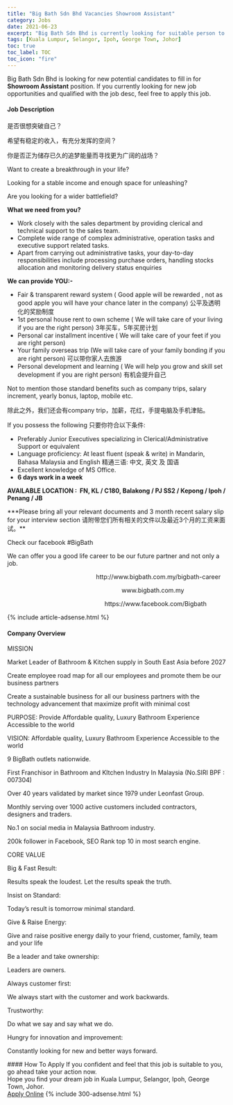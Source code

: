 ```yaml
---
title: "Big Bath Sdn Bhd Vacancies Showroom Assistant" 
category: Jobs 
date: 2021-06-23 
excerpt: "Big Bath Sdn Bhd is currently looking for suitable person to fill in the Showroom Assistant which based in Kuala Lumpur, Selangor, Ipoh, George Town, Johor" 
tags: [Kuala Lumpur, Selangor, Ipoh, George Town, Johor] 
toc: true 
toc_label: TOC 
toc_icon: "fire" 
--- 
```


<p>Big Bath Sdn Bhd is looking for new potential candidates to fill in for <b>Showroom Assistant</b> position. If you currently looking for new job opportunities and qualified with the job desc, feel free to apply this job.
</p><div><div><h4>Job Description</h4></div><div><div><span><div><p>&#26159;&#21542;&#24456;&#24819;&#31361;&#30772;&#33258;&#24049;&#65311;</p><p>&#24076;&#26395;&#26377;&#31283;&#23450;&#30340;&#25910;&#20837;&#65292;&#26377;&#20805;&#20998;&#21457;&#25381;&#30340;&#31354;&#38388;&#65311;</p><p>&#20320;&#26159;&#21542;&#27491;&#20026;&#20648;&#23384;&#24050;&#20037;&#30340;&#36861;&#26790;&#33021;&#37327;&#32780;&#23547;&#25214;&#26356;&#20026;&#24191;&#38420;&#30340;&#25112;&#22330;&#65311;</p><p>Want to create a breakthrough in your life?</p><p>Looking for a stable income and enough space for unleashing?</p><p>Are you looking for a wider battlefield?&#160;</p><p><strong>What we need from you?</strong></p><ul><li><span>Work closely with the sales department by providing clerical and technical support to the sales team</span>.</li><li>Complete wide range of complex administrative, operation tasks and executive support related tasks.</li><li><span>Apart from carrying out administrative tasks, your day-to-day responsibilities include processing purchase orders, handling stocks allocation and monitoring delivery status enquiries</span></li></ul><p><strong>We can provide YOU:-</strong></p><ul><li>Fair &amp; transparent reward system ( Good apple will be rewarded , not as good apple you will have your chance later in the company) &#20844;&#24179;&#21450;&#36879;&#26126;&#21270;&#30340;&#22870;&#21169;&#21046;&#24230;</li><li>1st personal house rent to own scheme ( We will take care of your living if you are the right person) 3&#24180;&#20080;&#36710;&#65292;5&#24180;&#20080;&#25151;&#35745;&#21010;</li><li>Personal car installment incentive ( We will take care of your feet if you are right person)</li><li>Your family overseas trip (We will take care of your family bonding if you are right person) &#21487;&#20197;&#24102;&#20320;&#23478;&#20154;&#21435;&#26053;&#28216;</li><li>Personal development and learning ( We will help you grow and skill set development if you are right person) &#26377;&#26426;&#20250;&#25552;&#21319;&#33258;&#24049;</li></ul><p>Not to mention those standard benefits such as company trips, salary increment, yearly bonus, laptop, mobile etc.&#160;</p><p>&#38500;&#27492;&#20043;&#22806;&#65292;&#25105;&#20204;&#36824;&#20250;&#26377;company trip&#65292;&#21152;&#34218;&#65292;&#33457;&#32418;&#65292;&#25163;&#25552;&#30005;&#33041;&#21450;&#25163;&#26426;&#27941;&#36148;&#12290;</p><p>If you possess the following &#21482;&#35201;&#20320;&#31526;&#21512;&#20197;&#19979;&#26465;&#20214;:&#160;</p><ul><li><span>Preferably Junior Executives specializing in Clerical/Administrative Support or equivalent</span></li><li>Language proficiency: At least fluent (speak &amp; write) in Mandarin, Bahasa Malaysia and English &#31934;&#36890;&#19977;&#35821;: &#20013;&#25991;, &#33521;&#25991; &#21450; &#22269;&#35821;</li><li>Excellent knowledge of MS Office.</li><li><strong>6 days work in a week</strong></li></ul><p><strong>AVAILABLE LOCATION :&#160; FN, KL / C180, Balakong / PJ SS2 / Kepong / Ipoh / Penang / JB</strong></p><p>***Please bring all your relevant documents and 3 month recent salary slip for your interview section &#35831;&#38468;&#24102;&#24744;&#20204;&#25152;&#26377;&#30456;&#20851;&#30340;&#25991;&#20214;&#20197;&#21450;&#26368;&#36817;3&#20010;&#26376;&#30340;&#24037;&#36164;&#26469;&#38754;&#35797;&#12290;**&#160;</p><p>Check our facebook #BigBath</p><p>We can offer you a good life career to be our future partner and not only a job.</p><p>&#160;&#160;&#160;&#160;&#160;&#160;&#160;&#160;&#160;&#160;&#160;&#160;&#160;&#160;&#160;&#160;&#160;&#160;&#160;&#160;&#160;&#160;&#160;&#160;&#160;&#160;&#160;&#160;&#160;&#160;&#160;&#160;&#160;&#160;&#160;&#160;&#160;&#160;&#160;&#160;&#160;&#160;&#160;&#160;&#160;&#160;&#160;&#160;&#160;&#160;&#160;&#160;http://www.bigbath.com.my/bigbath-career</p><p>&#160;&#160;&#160;&#160;&#160;&#160;&#160;&#160;&#160;&#160;&#160;&#160;&#160;&#160;&#160;&#160;&#160;&#160;&#160;&#160;&#160;&#160;&#160;&#160;&#160;&#160;&#160;&#160;&#160;&#160;&#160;&#160;&#160;&#160;&#160;&#160;&#160;&#160;&#160;&#160;&#160;&#160;&#160;&#160;&#160;&#160;&#160;&#160;&#160;&#160;&#160;&#160;&#160;&#160;&#160;&#160;&#160;&#160;&#160;&#160;&#160;&#160;&#160;&#160;&#160;&#160;&#160;www.bigbath.com.my</p><p>&#160;&#160;&#160;&#160;&#160;&#160;&#160;&#160;&#160;&#160;&#160;&#160;&#160;&#160;&#160;&#160;&#160;&#160;&#160;&#160;&#160;&#160;&#160;&#160;&#160;&#160;&#160;&#160;&#160;&#160;&#160;&#160;&#160;&#160;&#160;&#160;&#160;&#160;&#160;&#160;&#160;&#160;&#160;&#160;&#160;&#160;&#160;&#160;&#160;&#160;&#160;&#160;&#160;&#160;&#160;&#160;&#160;https://www.facebook.com/Bigbath</p></div></span></div></div></div> 
{% include article-adsense.html %} 
<div><div><h4>Company Overview</h4></div><div><div><span><div><p>MISSION</p><p>Market Leader of Bathroom &amp; Kitchen supply in South East Asia before 2027</p><p>Create employee road map for all our employees and promote them be our business partners</p><p>Create a sustainable business for all our business partners with the technology advancement that maximize profit with minimal cost</p><p>PURPOSE: Provide Affordable quality, Luxury Bathroom Experience Accessible to the world</p><p>VISION: Affordable quality, Luxury Bathroom Experience Accessible to the world</p><p>9 BigBath outlets nationwide.</p><p>First Franchisor in Bathroom and KItchen Industry In Malaysia (No.SIRI BPF : 007304)</p><p>Over 40 years validated by market since 1979 under Leonfast Group.</p><p>Monthly serving over 1000 active customers included contractors, designers and traders.</p><p>No.1 on social media in Malaysia Bathroom industry.</p><p>200k follower in Facebook, SEO Rank top 10 in most search engine.</p><p>CORE VALUE</p><p>Big&#160;&amp; Fast Result:&#160;</p><p>Results speak the loudest. Let the results speak the truth.&#160;</p><p>Insist on Standard:</p><p>Today&#8217;s result is tomorrow minimal standard.&#160;</p><p>Give &amp; Raise Energy:</p><p>Give and raise positive energy daily to your friend, customer, family, team and your life</p><p>Be a leader and take ownership:</p><p>Leaders are owners.&#160;</p><p>Always customer first:</p><p>We always start with the customer and work backwards.&#160;</p><p>Trustworthy:</p><p>Do what we say and say what we do.</p><p>Hungry for innovation and improvement:</p><p>Constantly looking for new and better ways forward.&#160;</p></div></span></div></div></div> 
#### How To Apply 
If you confident and feel that this job is suitable to you, go ahead take your action now. <br/> 
Hope you find your dream job in Kuala Lumpur, Selangor, Ipoh, George Town, Johor. <br/> 
<a href="https://www.jobstreet.com.my/en/job/showroom-assistant-4597334?jobId=jobstreet-my-job-4597334&" class="btn btn--info" target="_blank" rel="nofollow noopenner">Apply Online</a> 
{% include 300-adsense.html %} 